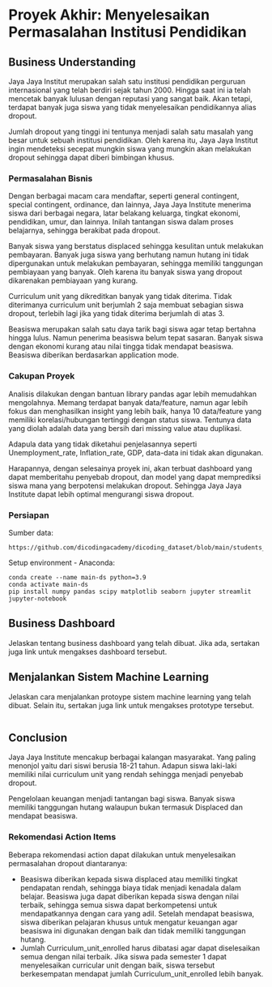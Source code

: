 # Proyek Akhir: Menyelesaikan Permasalahan Institusi Pendidikan

## Business Understanding
Jaya Jaya Institut merupakan salah satu institusi pendidikan perguruan internasional yang telah berdiri sejak tahun 2000. Hingga saat ini ia telah mencetak banyak lulusan dengan reputasi yang sangat baik. Akan tetapi, terdapat banyak juga siswa yang tidak menyelesaikan pendidikannya alias dropout.

Jumlah dropout yang tinggi ini tentunya menjadi salah satu masalah yang besar untuk sebuah institusi pendidikan. Oleh karena itu, Jaya Jaya Institut ingin mendeteksi secepat mungkin siswa yang mungkin akan melakukan dropout sehingga dapat diberi bimbingan khusus.

### Permasalahan Bisnis
Dengan berbagai macam cara mendaftar, seperti general contingent, special contingent, ordinance, dan lainnya, Jaya Jaya Institute menerima siswa dari berbagai negara, latar belakang keluarga, tingkat ekonomi, pendidikan, umur, dan lainnya. Inilah tantangan siswa dalam proses belajarnya, sehingga berakibat pada dropout.

Banyak siswa yang berstatus displaced sehingga kesulitan untuk melakukan pembayaran. Banyak juga siswa yang berhutang namun hutang ini tidak dipergunakan untuk melakukan pembayaran, sehingga memiliki tanggungan pembiayaan yang banyak. Oleh karena itu banyak siswa yang dropout dikarenakan pembiayaan yang kurang.

Curriculum unit yang dikreditkan banyak yang tidak diterima. Tidak diterimanya curriculum unit berjumlah 2 saja membuat sebagian siswa dropout, terlebih lagi jika yang tidak diterima berjumlah di atas 3.

Beasiswa merupakan salah satu daya tarik bagi siswa agar tetap bertahna hingga lulus. Namun penerima beasiswa belum tepat sasaran. Banyak siswa dengan ekonomi kurang atau nilai tingga tidak mendapat beasiswa. Beasiswa diberikan berdasarkan application mode.

### Cakupan Proyek
Analisis dilakukan dengan bantuan library pandas agar lebih memudahkan mengolahnya. Memang terdapat banyak data/feature, namun agar lebih fokus dan menghasilkan insight yang lebih baik, hanya 10 data/feature yang memiliki korelasi/hubungan tertinggi dengan status siswa. Tentunya data yang diolah adalah data yang bersih dari missing value atau duplikasi.

Adapula data yang tidak diketahui penjelasannya seperti Unemployment_rate, Inflation_rate, GDP, data-data ini tidak akan digunakan.

Harapannya, dengan selesainya proyek ini, akan terbuat dashboard yang dapat memberitahu penyebab dropout, dan model yang dapat memprediksi siswa mana yang berpotensi melakukan dropout. Sehingga Jaya Jaya Institute dapat lebih optimal mengurangi siswa dropout.

### Persiapan

Sumber data:
```
https://github.com/dicodingacademy/dicoding_dataset/blob/main/students_performance/data.csv
```

Setup environment - Anaconda:
```
conda create --name main-ds python=3.9
conda activate main-ds
pip install numpy pandas scipy matplotlib seaborn jupyter streamlit
jupyter-notebook
```

## Business Dashboard
Jelaskan tentang business dashboard yang telah dibuat. Jika ada, sertakan juga link untuk mengakses dashboard tersebut.

## Menjalankan Sistem Machine Learning
Jelaskan cara menjalankan protoype sistem machine learning yang telah dibuat. Selain itu, sertakan juga link untuk mengakses prototype tersebut.
```
```

## Conclusion
Jaya Jaya Institute mencakup berbagai kalangan masyarakat. Yang paling menonjol yaitu dari siswi berusia 18-21 tahun. Adapun siswa laki-laki memiliki nilai curriculum unit yang rendah sehingga menjadi penyebab dropout.

Pengelolaan keuangan menjadi tantangan bagi siswa. Banyak siswa memiliki tanggungan hutang walaupun bukan termasuk Displaced dan mendapat beasiswa. 

### Rekomendasi Action Items
Beberapa rekomendasi action dapat dilakukan untuk menyelesaikan permasalahan dropout diantaranya:
- Beasiswa diberikan kepada siswa displaced atau memiliki tingkat pendapatan rendah, sehingga biaya tidak menjadi kenadala dalam belajar. Beasiswa juga dapat diberikan kepada siswa dengan nilai terbaik, sehingga semua siswa dapat berkompetensi untuk mendapatkannya dengan cara yang adil. Setelah mendapat beasiswa, siswa diberikan pelajaran khusus untuk mengatur keuangan agar beasiswa ini digunakan dengan baik dan tidak memiliki tanggungan hutang.
- Jumlah Curriculum_unit_enrolled harus dibatasi agar dapat diselesaikan semua dengan nilai terbaik. Jika siswa pada semester 1 dapat menyelesaikan curricular unit dengan baik, siswa tersebut berkesempatan mendapat jumlah Curriculum_unit_enrolled lebih banyak.
